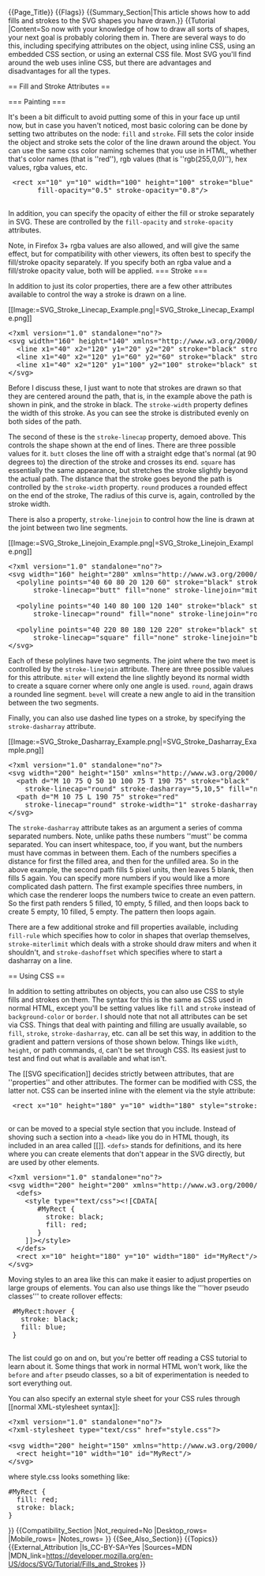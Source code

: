 {{Page_Title}}
{{Flags}}
{{Summary_Section|This article shows how to add fills and strokes to the SVG shapes you have drawn.}}
{{Tutorial
|Content=So now with your knowledge of how to draw all sorts of shapes, your next goal is probably coloring them in. There are several ways to do this, including specifying attributes on the object, using inline CSS, using an embedded CSS section, or using an external CSS file. Most SVG you'll find around the web uses inline CSS, but there are advantages and disadvantages for all the types.
 
== Fill and Stroke Attributes ==
 
=== Painting ===
 
It's been a bit difficult to avoid putting some of this in your face up until now, but in case you haven't noticed, most basic coloring can be done by setting two attributes on the node: <code>fill</code> and <code>stroke</code>. Fill sets the color inside the object and stroke sets the color of the line drawn around the object. You can use the same css color naming schemes that you use in HTML, whether that's color names (that is ''red''), rgb values (that is ''rgb(255,0,0)''), hex values, rgba values, etc.

 
<pre>
 &lt;rect x="10" y="10" width="100" height="100" stroke="blue" fill="purple"
       fill-opacity="0.5" stroke-opacity="0.8"/&gt;

</pre>
 
In addition, you can specify the opacity of either the fill or stroke separately in SVG. These are controlled by the <code>fill-opacity</code> and <code>stroke-opacity</code> attributes.

 
  Note, in Firefox 3+ rgba values are also allowed, and will give the same effect, but for compatibility with other viewers, its often best to specify the fill/stroke opacity separately. If you specify both an rgba value and a fill/stroke opacity value, both will be applied. 
=== Stroke ===
 
In addition to just its color properties, there are a few other attributes available to control the way a stroke is drawn on a line.

 
[[Image:=SVG_Stroke_Linecap_Example.png|=SVG_Stroke_Linecap_Example.png]]

 
<pre>
&lt;?xml version="1.0" standalone="no"?&gt;
&lt;svg width="160" height="140" xmlns="http://www.w3.org/2000/svg" version="1.1"&gt;
  &lt;line x1="40" x2="120" y1="20" y2="20" stroke="black" stroke-width="20" stroke-linecap="butt"/&gt;
  &lt;line x1="40" x2="120" y1="60" y2="60" stroke="black" stroke-width="20" stroke-linecap="square"/&gt;
  &lt;line x1="40" x2="120" y1="100" y2="100" stroke="black" stroke-width="20" stroke-linecap="round"/&gt;
&lt;/svg&gt;
</pre>
 
Before I discuss these, I just want to note that strokes are drawn so that they are centered around the path, that is, in the example above the path is shown in pink, and the stroke in black. The <code>stroke-width</code> property defines the width of this stroke. As you can see the stroke is distributed evenly on both sides of the path.

 
The second of these is the <code>stroke-linecap</code> property, demoed above. This controls the shape shown at the end of lines. There are three possible values for it. <code>butt</code> closes the line off with a straight edge that's normal (at 90 degrees to) the direction of the stroke and crosses its end. <code>square</code> has essentially the same appearance, but stretches the stroke slightly beyond the actual path. The distance that the stroke goes beyond the path is controlled by the <code>stroke-width</code> property. <code>round</code> produces a rounded effect on the end of the stroke, The radius of this curve is, again, controlled by the stroke width.

 
There is also a property, <code>stroke-linejoin</code> to control how the line is drawn at the joint between two line segments.

 
[[Image:=SVG_Stroke_Linejoin_Example.png|=SVG_Stroke_Linejoin_Example.png]]

 
<pre>
&lt;?xml version="1.0" standalone="no"?&gt;
&lt;svg width="160" height="280" xmlns="http://www.w3.org/2000/svg" version="1.1"&gt;
  &lt;polyline points="40 60 80 20 120 60" stroke="black" stroke-width="20"
      stroke-linecap="butt" fill="none" stroke-linejoin="miter"/&gt;
  
  &lt;polyline points="40 140 80 100 120 140" stroke="black" stroke-width="20"
      stroke-linecap="round" fill="none" stroke-linejoin="round"/&gt;
  
  &lt;polyline points="40 220 80 180 120 220" stroke="black" stroke-width="20"
      stroke-linecap="square" fill="none" stroke-linejoin="bevel"/&gt;
&lt;/svg&gt;
</pre>
 
Each of these polylines have two segments. The joint where the two meet is controlled by the <code>stroke-linejoin</code> attribute. There are three possible values for this attribute. <code>miter</code> will extend the line slightly beyond its normal width to create a square corner where only one angle is used. <code>round</code>, again draws a rounded line segment. <code>bevel</code> will create a new angle to aid in the transition between the two segments.

 
Finally, you can also use dashed line types on a stroke, by specifying the <code>stroke-dasharray</code> attribute.

 
[[Image:=SVG_Stroke_Dasharray_Example.png|=SVG_Stroke_Dasharray_Example.png]]

 
<pre>
&lt;?xml version="1.0" standalone="no"?&gt;
&lt;svg width="200" height="150" xmlns="http://www.w3.org/2000/svg" version="1.1"&gt;
  &lt;path d="M 10 75 Q 50 10 100 75 T 190 75" stroke="black"
    stroke-linecap="round" stroke-dasharray="5,10,5" fill="none"/&gt;
  &lt;path d="M 10 75 L 190 75" stroke="red"
    stroke-linecap="round" stroke-width="1" stroke-dasharray="5,5" fill="none"/&gt;
&lt;/svg&gt;
</pre>
 
The <code>stroke-dasharray</code> attribute takes as an argument a series of comma separated numbers. Note, unlike paths these numbers ''must'' be comma separated. You can insert whitespace, too, if you want, but the numbers must have commas in between them. Each of the numbers specifies a distance for first the filled area, and then for the unfilled area. So in the above example, the second path fills 5 pixel units, then leaves 5 blank, then fills 5 again. You can specify more numbers if you would like a more complicated dash pattern. The first example specifies three numbers, in which case the renderer loops the numbers twice to create an even pattern. So the first path renders 5 filled, 10 empty, 5 filled, and then loops back to create 5 empty, 10 filled, 5 empty. The pattern then loops again.

 
There are a few additional stroke and fill properties available, including <code>fill-rule</code> which specifies how to color in shapes that overlap themselves, <code>stroke-miterlimit</code> which deals with a stroke should draw miters and when it shouldn't, and <code>stroke-dashoffset</code> which specifies where to start a dasharray on a line.

 
== Using CSS ==
 
In addition to setting attributes on objects, you can also use CSS to style fills and strokes on them. The syntax for this is the same as CSS used in normal HTML, except you'll be setting values like <code>fill</code> and <code>stroke</code> instead of <code>background-color</code> or <code>border</code>. I should note that not all attributes can be set via CSS. Things that deal with painting and filling are usually available, so <code>fill</code>, <code>stroke</code>, <code>stroke-dasharray</code>, etc. can all be set this way, in addition to the gradient and pattern versions of those shown below. Things like <code>width</code>, <code>height</code>, or path commands, <code>d</code>, can't be set through CSS. Its easiest just to test and find out what is available and what isn't.

 
  The [[SVG specification]] decides strictly between attributes, that are ''properties'' and other attributes. The former can be modified with CSS, the latter not. 
CSS can be inserted inline with the element via the style attribute:

 
<pre>
 &lt;rect x="10" height="180" y="10" width="180" style="stroke: black; fill: red;"/&gt;

</pre>
 
or can be moved to a special style section that you include. Instead of shoving such a section into a <code>&lt;head&gt;</code> like you do in HTML though, its included in an area called [[<defs>]]. <code>&lt;defs&gt;</code> stands for definitions, and its here where you can create elements that don't appear in the SVG directly, but are used by other elements.

 
<pre>
&lt;?xml version="1.0" standalone="no"?&gt;
&lt;svg width="200" height="200" xmlns="http://www.w3.org/2000/svg" version="1.1"&gt;
  &lt;defs&gt;
    &lt;style type="text/css"&gt;&lt;![CDATA[
       #MyRect {
         stroke: black;
         fill: red;
       }
    ]]&gt;&lt;/style&gt;
  &lt;/defs&gt;
  &lt;rect x="10" height="180" y="10" width="180" id="MyRect"/&gt;
&lt;/svg&gt;
</pre>
 
Moving styles to an area like this can make it easier to adjust properties on large groups of elements. You can also use things like the '''hover pseudo classes''' to create rollover effects:

 
<pre>
 #MyRect:hover {
   stroke: black;
   fill: blue;
 }

</pre>
 
The list could go on and on, but you're better off reading a CSS tutorial to learn about it. Some things that work in normal HTML won't work, like the <code>before</code> and <code>after</code> pseudo classes, so a bit of experimentation is needed to sort everything out.

 
You can also specify an external style sheet for your CSS rules through [[normal XML-stylesheet syntax]]:

 
<pre>
&lt;?xml version="1.0" standalone="no"?&gt;
&lt;?xml-stylesheet type="text/css" href="style.css"?&gt;

&lt;svg width="200" height="150" xmlns="http://www.w3.org/2000/svg" version="1.1"&gt;
  &lt;rect height="10" width="10" id="MyRect"/&gt;
&lt;/svg&gt;
</pre>
 
where style.css looks something like:

 
<pre>
#MyRect {
  fill: red;
  stroke: black;
}
</pre>
}}
{{Compatibility_Section
|Not_required=No
|Desktop_rows=
|Mobile_rows=
|Notes_rows=
}}
{{See_Also_Section}}
{{Topics}}
{{External_Attribution
|Is_CC-BY-SA=Yes
|Sources=MDN
|MDN_link=https://developer.mozilla.org/en-US/docs/SVG/Tutorial/Fills_and_Strokes
}}